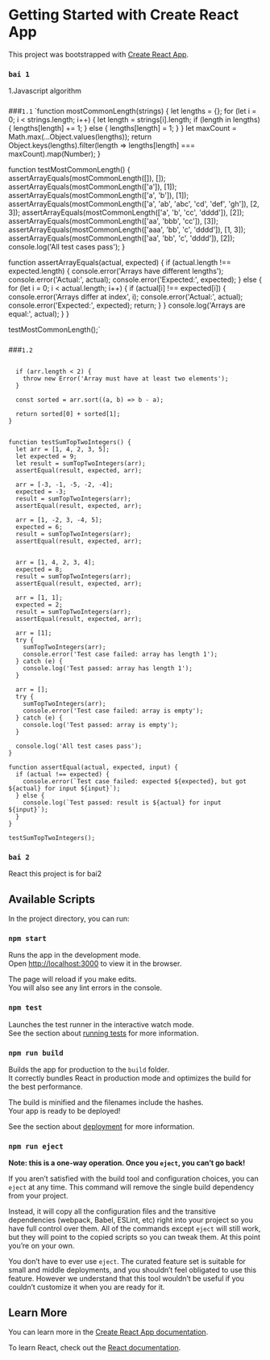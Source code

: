 # Getting Started with Create React App

This project was bootstrapped with [Create React App](https://github.com/facebook/create-react-app).



### `bai 1`
1.Javascript algorithm
###
###`1.1`
`function mostCommonLength(strings) {
  let lengths = {};
  for (let i = 0; i < strings.length; i++) {
    let length = strings[i].length;
    if (length in lengths) {
      lengths[length] += 1;
    } else {
      lengths[length] = 1;
    }
  }
  let maxCount = Math.max(...Object.values(lengths));
  return Object.keys(lengths).filter(length => lengths[length] === maxCount).map(Number);
}


function testMostCommonLength() {
  assertArrayEquals(mostCommonLength([]), []);
  assertArrayEquals(mostCommonLength(['a']), [1]);
  assertArrayEquals(mostCommonLength(['a', 'b']), [1]);
  assertArrayEquals(mostCommonLength(['a', 'ab', 'abc', 'cd', 'def', 'gh']), [2, 3]);
  assertArrayEquals(mostCommonLength(['a', 'b', 'cc', 'dddd']), [2]);
  assertArrayEquals(mostCommonLength(['aa', 'bbb', 'cc']), [3]);
  assertArrayEquals(mostCommonLength(['aaa', 'bb', 'c', 'dddd']), [1, 3]);
  assertArrayEquals(mostCommonLength(['aa', 'bb', 'c', 'dddd']), [2]);
  console.log('All test cases pass');
}

function assertArrayEquals(actual, expected) {
  if (actual.length !== expected.length) {
    console.error('Arrays have different lengths');
    console.error('Actual:', actual);
    console.error('Expected:', expected);
  } else {
    for (let i = 0; i < actual.length; i++) {
      if (actual[i] !== expected[i]) {
        console.error('Arrays differ at index', i);
        console.error('Actual:', actual);
        console.error('Expected:', expected);
        return;
      }
    }
    console.log('Arrays are equal:', actual);
  }
}

testMostCommonLength();`

###
###`1.2`
```function sumTopTwoIntegers(arr) {

  if (arr.length < 2) {
    throw new Error('Array must have at least two elements');
  }

  const sorted = arr.sort((a, b) => b - a);

  return sorted[0] + sorted[1];
}


function testSumTopTwoIntegers() {
  let arr = [1, 4, 2, 3, 5];
  let expected = 9;
  let result = sumTopTwoIntegers(arr);
  assertEqual(result, expected, arr);

  arr = [-3, -1, -5, -2, -4];
  expected = -3;
  result = sumTopTwoIntegers(arr);
  assertEqual(result, expected, arr);

  arr = [1, -2, 3, -4, 5];
  expected = 6;
  result = sumTopTwoIntegers(arr);
  assertEqual(result, expected, arr);

 
  arr = [1, 4, 2, 3, 4];
  expected = 8;
  result = sumTopTwoIntegers(arr);
  assertEqual(result, expected, arr);

  arr = [1, 1];
  expected = 2;
  result = sumTopTwoIntegers(arr);
  assertEqual(result, expected, arr);

  arr = [1];
  try {
    sumTopTwoIntegers(arr);
    console.error('Test case failed: array has length 1');
  } catch (e) {
    console.log('Test passed: array has length 1');
  }
  
  arr = [];
  try {
    sumTopTwoIntegers(arr);
    console.error('Test case failed: array is empty');
  } catch (e) {
    console.log('Test passed: array is empty');
  }

  console.log('All test cases pass');
}

function assertEqual(actual, expected, input) {
  if (actual !== expected) {
    console.error(`Test case failed: expected ${expected}, but got ${actual} for input ${input}`);
  } else {
    console.log(`Test passed: result is ${actual} for input ${input}`);
  }
}

testSumTopTwoIntegers();

```
### `bai 2 `
React 
this project is for bai2



## Available Scripts

In the project directory, you can run:

### `npm start`

Runs the app in the development mode.\
Open [http://localhost:3000](http://localhost:3000) to view it in the browser.

The page will reload if you make edits.\
You will also see any lint errors in the console.

### `npm test`

Launches the test runner in the interactive watch mode.\
See the section about [running tests](https://facebook.github.io/create-react-app/docs/running-tests) for more information.

### `npm run build`

Builds the app for production to the `build` folder.\
It correctly bundles React in production mode and optimizes the build for the best performance.

The build is minified and the filenames include the hashes.\
Your app is ready to be deployed!

See the section about [deployment](https://facebook.github.io/create-react-app/docs/deployment) for more information.

### `npm run eject`

**Note: this is a one-way operation. Once you `eject`, you can’t go back!**

If you aren’t satisfied with the build tool and configuration choices, you can `eject` at any time. This command will remove the single build dependency from your project.

Instead, it will copy all the configuration files and the transitive dependencies (webpack, Babel, ESLint, etc) right into your project so you have full control over them. All of the commands except `eject` will still work, but they will point to the copied scripts so you can tweak them. At this point you’re on your own.

You don’t have to ever use `eject`. The curated feature set is suitable for small and middle deployments, and you shouldn’t feel obligated to use this feature. However we understand that this tool wouldn’t be useful if you couldn’t customize it when you are ready for it.


## Learn More

You can learn more in the [Create React App documentation](https://facebook.github.io/create-react-app/docs/getting-started).

To learn React, check out the [React documentation](https://reactjs.org/).
